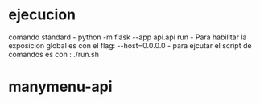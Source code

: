 # ejecucion
comando standard
    - python -m flask --app api.api run
    - Para habilitar la exposicion global es con el flag: --host=0.0.0.0
    - para ejcutar el script de comandos es con : ./run.sh
# manymenu-api